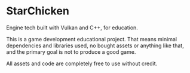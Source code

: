 # StarChicken
Engine tech built with Vulkan and C++, for education.

This is a game development educational project. That means minimal dependencies and libraries used, no bought assets or anything like that, and the primary goal is not to produce a good game.

All assets and code are completely free to use without credit.
